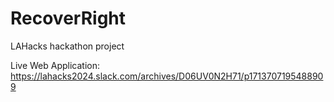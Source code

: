 # RecoverRight
LAHacks hackathon project

Live Web Application: https://lahacks2024.slack.com/archives/D06UV0N2H71/p1713707195488909
